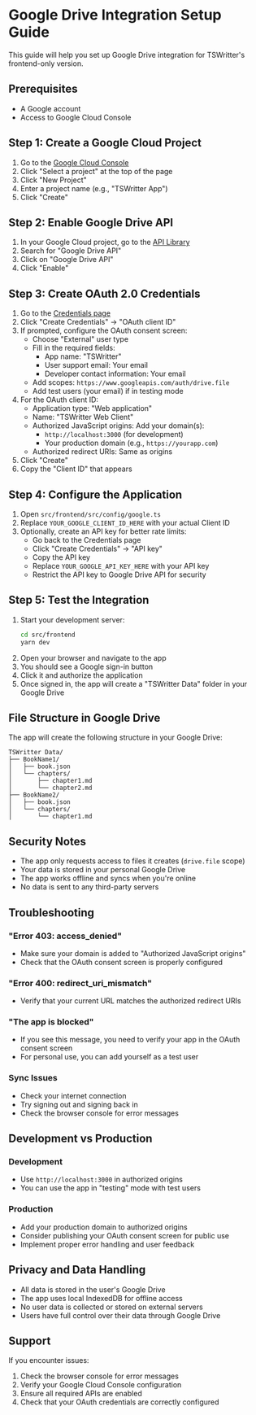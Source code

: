 # Google Drive Integration Setup Guide

This guide will help you set up Google Drive integration for TSWritter's frontend-only version.

## Prerequisites

- A Google account
- Access to Google Cloud Console

## Step 1: Create a Google Cloud Project

1. Go to the [Google Cloud Console](https://console.cloud.google.com/)
2. Click "Select a project" at the top of the page
3. Click "New Project"
4. Enter a project name (e.g., "TSWritter App")
5. Click "Create"

## Step 2: Enable Google Drive API

1. In your Google Cloud project, go to the [API Library](https://console.cloud.google.com/apis/library)
2. Search for "Google Drive API"
3. Click on "Google Drive API"
4. Click "Enable"

## Step 3: Create OAuth 2.0 Credentials

1. Go to the [Credentials page](https://console.cloud.google.com/apis/credentials)
2. Click "Create Credentials" → "OAuth client ID"
3. If prompted, configure the OAuth consent screen:
   - Choose "External" user type
   - Fill in the required fields:
     - App name: "TSWritter"
     - User support email: Your email
     - Developer contact information: Your email
   - Add scopes: `https://www.googleapis.com/auth/drive.file`
   - Add test users (your email) if in testing mode
4. For the OAuth client ID:
   - Application type: "Web application"
   - Name: "TSWritter Web Client"
   - Authorized JavaScript origins: Add your domain(s):
     - `http://localhost:3000` (for development)
     - Your production domain (e.g., `https://yourapp.com`)
   - Authorized redirect URIs: Same as origins
5. Click "Create"
6. Copy the "Client ID" that appears

## Step 4: Configure the Application

1. Open `src/frontend/src/config/google.ts`
2. Replace `YOUR_GOOGLE_CLIENT_ID_HERE` with your actual Client ID
3. Optionally, create an API key for better rate limits:
   - Go back to the Credentials page
   - Click "Create Credentials" → "API key"
   - Copy the API key
   - Replace `YOUR_GOOGLE_API_KEY_HERE` with your API key
   - Restrict the API key to Google Drive API for security

## Step 5: Test the Integration

1. Start your development server:
   ```bash
   cd src/frontend
   yarn dev
   ```
2. Open your browser and navigate to the app
3. You should see a Google sign-in button
4. Click it and authorize the application
5. Once signed in, the app will create a "TSWritter Data" folder in your Google Drive

## File Structure in Google Drive

The app will create the following structure in your Google Drive:

```
TSWritter Data/
├── BookName1/
│   ├── book.json
│   └── chapters/
│       ├── chapter1.md
│       └── chapter2.md
├── BookName2/
│   ├── book.json
│   └── chapters/
│       └── chapter1.md
```

## Security Notes

- The app only requests access to files it creates (`drive.file` scope)
- Your data is stored in your personal Google Drive
- The app works offline and syncs when you're online
- No data is sent to any third-party servers

## Troubleshooting

### "Error 403: access_denied"

- Make sure your domain is added to "Authorized JavaScript origins"
- Check that the OAuth consent screen is properly configured

### "Error 400: redirect_uri_mismatch"

- Verify that your current URL matches the authorized redirect URIs

### "The app is blocked"

- If you see this message, you need to verify your app in the OAuth consent screen
- For personal use, you can add yourself as a test user

### Sync Issues

- Check your internet connection
- Try signing out and signing back in
- Check the browser console for error messages

## Development vs Production

### Development

- Use `http://localhost:3000` in authorized origins
- You can use the app in "testing" mode with test users

### Production

- Add your production domain to authorized origins
- Consider publishing your OAuth consent screen for public use
- Implement proper error handling and user feedback

## Privacy and Data Handling

- All data is stored in the user's Google Drive
- The app uses local IndexedDB for offline access
- No user data is collected or stored on external servers
- Users have full control over their data through Google Drive

## Support

If you encounter issues:

1. Check the browser console for error messages
2. Verify your Google Cloud Console configuration
3. Ensure all required APIs are enabled
4. Check that your OAuth credentials are correctly configured

